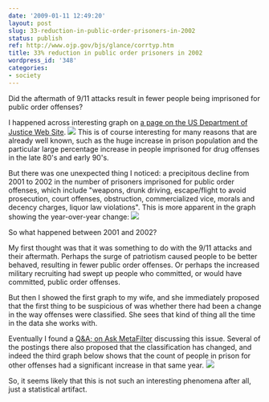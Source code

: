 ```yaml
---
date: '2009-01-11 12:49:20'
layout: post
slug: 33-reduction-in-public-order-prisoners-in-2002
status: publish
ref: http://www.ojp.gov/bjs/glance/corrtyp.htm
title: 33% reduction in public order prisoners in 2002
wordpress_id: '348'
categories:
- society
---
```


Did the aftermath of 9/11 attacks result in fewer people being imprisoned for public order offenses?

I happened across interesting graph on [a page on the US Department of Justice Web Site](http://www.ojp.gov/bjs/glance/corrtyp.htm).
![](http://www.ojp.gov/bjs/glance/corrtyp.gif)
This is of course interesting for many reasons that are already well known, such as the huge increase in prison population and the particular large percentage increase in people imprisoned for drug offenses in the late 80's and early 90's.

But there was one unexpected thing I noticed: a precipitous decline from 2001 to 2002 in the number of prisoners imprisoned for public order offenses, which include "weapons, drunk driving, escape/flight to avoid prosecution, court offenses, obstruction, commercialized vice, morals and decency charges, liquor law violations".  This is more apparent in the graph showing the year-over-year change:
[![](/blog/images/prisoners.PNG)](/blog/images/prisoners.PNG)

So what happened between 2001 and 2002?

My first thought was that it was something to do with the 9/11 attacks and their aftermath.  Perhaps the surge of patriotism caused people to be better behaved, resulting in fewer public order offenses.  Or perhaps the increased military recruiting had swept up people who committed, or would have committed, public order offenses.

But then I showed the first graph to my wife, and she immediately proposed that the first thing to be suspicious of was whether there had been a change in the way offenses were classified.  She sees that kind of thing all the time in the data she works with.

Eventually I found a [Q&A; on Ask MetaFilter](http://ask.metafilter.com/80868/Why-the-drop-in-incarceration-for-public-order-crimes) discussing this issue.  Several of the postings there also proposed that the classification has changed, and indeed the third graph below shows that the count of people in prison for other offenses had a significant increase in that same year.
[![](/blog/images/prisoners2.PNG)](/blog/images/prisoners.PNG)

So, it seems likely that this is not such an interesting phenomena after all, just a statistical artifact.



